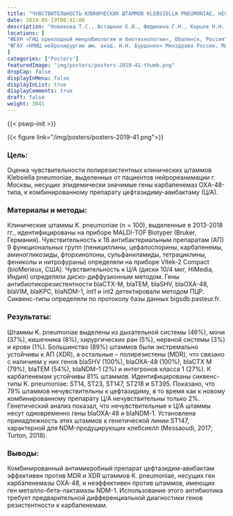 ```yaml
---
title: "ЧУВСТВИТЕЛЬНОСТЬ КЛИНИЧЕСКИХ ШТАММОВ KLEBSIELLA PNEUMONIAE, НЕСУЩИХ ГЕНЫ КАРБАПЕНЕМАЗ, К ЦЕФТАЗИДИМУ-АВИБАКТАМУ"
date: 2019-05-19T00:41:00
description: "Новикова Т.С., Асташкин Е.И., Федюкина Г.Н., Карцев Н.Н., Ершова О.Н., Александрова И.А., Фурсова Н.К."
locations: [
"ФБУН «ГНЦ прикладной микробиологии и биотехнологии», Оболенск, Россия",
"ФГАУ «НМИЦ нейрохирургии им. акад. Н.Н. Бурденко» Минздрава России, Москва, Россия"
]
categories: ["Posters"]
featuredImage: "img/posters/posters-2019-41-thumb.png"
dropCap: false
displayInMenu: false
displayInList: true
displayComments: true
draft: false
weight: 3041
---
```



{{< pswp-init >}}

{{< figure link="/img/posters/posters-2019-41.png">}}


### Цель:

Оценка чувствительности полирезистентных клинических штаммов Klebsiella pneumoniae, выделенных от пациентов нейрореанимации г. Москвы, несущих эпидемически значимые гены карбапенемаз OXA-48-типа, к комбинированному препарату цефтазидиму-авибактаму (Ц/А).

### Материалы и методы: 

Клинические штаммы K. pneumoniae (n = 100), выделенные в 2013-2018 гг., идентифицированы на приборе MALDI-TOF Biotyper (Bruker, Германия). Чувствительность к 18 антибактериальным препаратам (АП) 9 функциональных групп (пенициллины, цефалоспорины, карбапенемы, аминогликозиды, фторхинолоны, сульфаниламиды, тетрациклины, фениколы и нитрофураны) определяли на приборе Vitek-2 Compact (bioMerieux, США). Чувствительность к Ц/А (диски 10/4 мкг, HiMedia, Индия) определяли диско-диффузионным методом. Гены антибиотикорезистентности blaCTX-M, blaTEM, blaSHV, blaOXA-48, blaVIM, blaKPC, blaNDM-1, int1 и int2 детектировали методом ПЦР. Сиквенс-типы определяли по протоколу базы данных bigsdb.pasteur.fr.

### Результаты: 

Штаммы K. pneumoniae выделены из дыхательной системы (46%), мочи (37%), кишечника (8%), хирургических ран (5%), нервной системы (3%) и крови (1%). Большинство (89%) штаммов были экстремально устойчивы к АП (XDR), а остальные – полирезистены (MDR), что связано с наличием у них генов blaSHV (100%), blaOXA-48 (100%), blaCTX M (79%), blaTEM (54%), blaNDM-1 (2%) и интегронов класса 1 (27%). К карбапенемам устойчивы 81% штаммов. Идентифицированы сиквенс-типы K. pneumoniae: ST14, ST23, ST147, ST218 и ST395. Показано, что 79% штаммов нечувствительны к цефтазидиму, в то время как к новому комбинированному препарату Ц/А нечувствительны только 2%. Генетический анализ показал, что нечувствительные к Ц/А штаммы несут одновременно гены blaOXA-48 и blaNDM-1. Установлена принадлежность этих штаммов к генетической линии ST147, характерной для NDM-продуцирующих клебсиелл (Messaoudi, 2017; Turton, 2018).

### Выводы: 

Комбинированный антимикробный препарат цефтазидим-авибактам эффективен против MDR и XDR штаммов K. pneumoniae, несущих ген карбапенемазы OXA-48, и неэффективен против штаммов, имеющих ген металло-бета-лактамазы NDM-1. Использование этого антибиотика требует предварительной дифференциальной диагностики генов резистентности к карбапенемам.